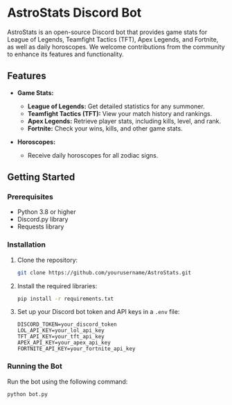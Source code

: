# AstroStats Discord Bot

AstroStats is an open-source Discord bot that provides game stats for League of Legends, Teamfight Tactics (TFT), Apex Legends, and Fortnite, as well as daily horoscopes. We welcome contributions from the community to enhance its features and functionality.

## Features

- **Game Stats:**

  - **League of Legends:** Get detailed statistics for any summoner.
  - **Teamfight Tactics (TFT):** View your match history and rankings.
  - **Apex Legends:** Retrieve player stats, including kills, level, and rank.
  - **Fortnite:** Check your wins, kills, and other game stats.

- **Horoscopes:**
  - Receive daily horoscopes for all zodiac signs.

## Getting Started

### Prerequisites

- Python 3.8 or higher
- Discord.py library
- Requests library

### Installation

1. Clone the repository:
   ```sh
   git clone https://github.com/yourusername/AstroStats.git
   ```
2. Install the required libraries:
   ```sh
   pip install -r requirements.txt
   ```
3. Set up your Discord bot token and API keys in a `.env` file:
   ```env
   DISCORD_TOKEN=your_discord_token
   LOL_API_KEY=your_lol_api_key
   TFT_API_KEY=your_tft_api_key
   APEX_API_KEY=your_apex_api_key
   FORTNITE_API_KEY=your_fortnite_api_key
   ```

### Running the Bot

Run the bot using the following command:

```sh
python bot.py
```
